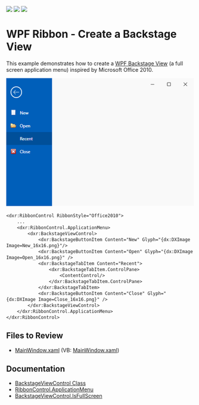 <!-- default badges list -->
![](https://img.shields.io/endpoint?url=https://codecentral.devexpress.com/api/v1/VersionRange/128655517/22.2.2%2B)
[![](https://img.shields.io/badge/Open_in_DevExpress_Support_Center-FF7200?style=flat-square&logo=DevExpress&logoColor=white)](https://supportcenter.devexpress.com/ticket/details/T325047)
[![](https://img.shields.io/badge/📖_How_to_use_DevExpress_Examples-e9f6fc?style=flat-square)](https://docs.devexpress.com/GeneralInformation/403183)
<!-- default badges end -->

# WPF Ribbon - Create a Backstage View 

This example demonstrates how to create a [WPF Backstage View](https://docs.devexpress.com/WPF/DevExpress.Xpf.Ribbon.BackstageViewControl) (a full screen application menu) inspired by Microsoft Office 2010.

![WPF Ribbon - Backstage View, DevExpress](https://raw.githubusercontent.com/DevExpress-Examples/wpf-ribbon-create-backstage-view/22.2.2%2B/media/wpf-ribbon-backstageview-devexpress.png)

```xaml
<dxr:RibbonControl RibbonStyle="Office2010">
    ...
    <dxr:RibbonControl.ApplicationMenu>
        <dxr:BackstageViewControl>
            <dxr:BackstageButtonItem Content="New" Glyph="{dx:DXImage Image=New_16x16.png}"/>
            <dxr:BackstageButtonItem Content="Open" Glyph="{dx:DXImage Image=Open_16x16.png}" />
            <dxr:BackstageTabItem Content="Recent">
                <dxr:BackstageTabItem.ControlPane>
                    <ContentControl/>
                </dxr:BackstageTabItem.ControlPane>
            </dxr:BackstageTabItem>
            <dxr:BackstageButtonItem Content="Close" Glyph="{dx:DXImage Image=Close_16x16.png}" />
        </dxr:BackstageViewControl>
    </dxr:RibbonControl.ApplicationMenu>
</dxr:RibbonControl>
```

## Files to Review

* [MainWindow.xaml](./CS/MainWindow.xaml) (VB: [MainWindow.xaml](./VB/MainWindow.xaml))


## Documentation

* [BackstageViewControl Class](https://docs.devexpress.com/WPF/DevExpress.Xpf.Ribbon.BackstageViewControl)
* [RibbonControl.ApplicationMenu](https://docs.devexpress.com/WPF/DevExpress.Xpf.Ribbon.RibbonControl.ApplicationMenu)
* [BackstageViewControl.IsFullScreen](https://docs.devexpress.com/WPF/DevExpress.Xpf.Ribbon.BackstageViewControl.IsFullScreen)
